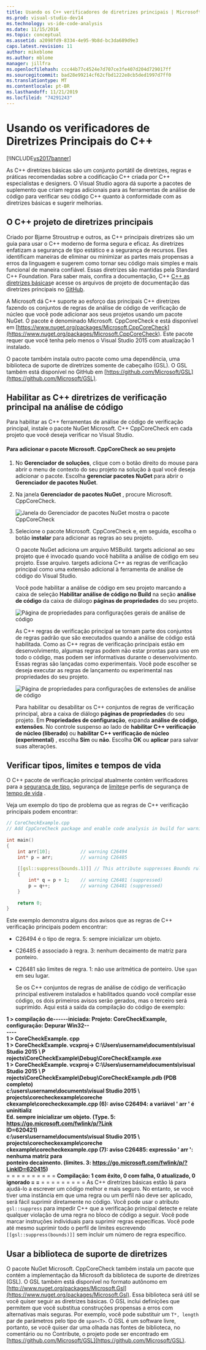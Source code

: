 ```yaml
---
title: Usando os C++ verificadores de diretrizes principais | Microsoft Docs
ms.prod: visual-studio-dev14
ms.technology: vs-ide-code-analysis
ms.date: 11/15/2016
ms.topic: conceptual
ms.assetid: a2098fd9-8334-4e95-9b8d-bc3da689d9e3
caps.latest.revision: 11
author: mikeblome
ms.author: mblome
manager: jillfra
ms.openlocfilehash: ccc44b77c4524e7d707ce3fe407d204d729017ff
ms.sourcegitcommit: bad28e99214cf62cfbd1222e8cb5ded1997d7ff0
ms.translationtype: MT
ms.contentlocale: pt-BR
ms.lasthandoff: 11/21/2019
ms.locfileid: "74291243"
---
```

# <a name="using-the-c-core-guidelines-checkers"></a>Usando os verificadores de Diretrizes Principais do C++
[!INCLUDE[vs2017banner](../includes/vs2017banner.md)]

As C++ diretrizes básicas são um conjunto portátil de diretrizes, regras e práticas recomendadas sobre a codificação C++ criada por C++ especialistas e designers.  O Visual Studio agora dá suporte a pacotes de suplemento que criam regras adicionais para as ferramentas de análise de código para verificar seu código C++ quanto à conformidade com as diretrizes básicas e sugerir melhorias.  
  
## <a name="the-c-core-guidelines-project"></a>O C++ projeto de diretrizes principais  
 Criado por Bjarne Stroustrup e outros, as C++ principais diretrizes são um guia para usar o C++ moderno de forma segura e eficaz. As diretrizes enfatizam a segurança de tipo estático e a segurança de recursos. Eles identificam maneiras de eliminar ou minimizar as partes mais propensas a erros da linguagem e sugerem como tornar seu código mais simples e mais funcional de maneira confiável. Essas diretrizes são mantidas pela Standard C++ Foundation. Para saber mais, confira a documentação, C++ [ C++ as diretrizes básicas](http://isocpp.github.io/CppCoreGuidelines/CppCoreGuidelines)e acesse os arquivos de projeto de documentação das diretrizes principais no [GitHub](https://github.com/isocpp/CppCoreGuidelines).  
  
 A Microsoft dá C++ suporte ao esforço das principais C++ diretrizes fazendo os conjuntos de regras de análise de código de verificação de núcleo que você pode adicionar aos seus projetos usando um pacote NuGet. O pacote é denominado Microsoft. CppCoreCheck e está disponível em [https://www.nuget.org/packages/Microsoft.CppCoreCheck](https://www.nuget.org/packages/Microsoft.CppCoreCheck). Este pacote requer que você tenha pelo menos o Visual Studio 2015 com atualização 1 instalado.  
  
 O pacote também instala outro pacote como uma dependência, uma biblioteca de suporte de diretrizes somente de cabeçalho (GSL). O GSL também está disponível no GitHub em [https://github.com/Microsoft/GSL](https://github.com/Microsoft/GSL).  
  
## <a name="enable-the-c-core-check-guidelines-in-code-analysis"></a>Habilitar as C++ diretrizes de verificação principal na análise de código  
 Para habilitar as C++ ferramentas de análise de código de verificação principal, instale o pacote NuGet Microsoft. C++ CppCoreCheck em cada projeto que você deseja verificar no Visual Studio.  
  
#### <a name="to-add-the-microsoftcppcorecheck-package-to-your-project"></a>Para adicionar o pacote Microsoft. CppCoreCheck ao seu projeto  
  
1. No **Gerenciador de soluções**, clique com o botão direito do mouse para abrir o menu de contexto do seu projeto na solução à qual você deseja adicionar o pacote. Escolha **gerenciar pacotes NuGet** para abrir o **Gerenciador de pacotes NuGet**.  
  
2. Na janela **Gerenciador de pacotes NuGet** , procure Microsoft. CppCoreCheck.  
  
    ![Janela do Gerenciador de pacotes NuGet mostra o pacote CppCoreCheck](../code-quality/media/cppcorecheck-nuget-window.PNG "CPPCoreCheck_Nuget_Window")  
  
3. Selecione o pacote Microsoft. CppCoreCheck e, em seguida, escolha o botão **instalar** para adicionar as regras ao seu projeto.  
  
   O pacote NuGet adiciona um arquivo MSBuild. targets adicional ao seu projeto que é invocado quando você habilita a análise de código em seu projeto. Esse arquivo. targets adiciona C++ as regras de verificação principal como uma extensão adicional à ferramenta de análise de código do Visual Studio.  
  
   Você pode habilitar a análise de código em seu projeto marcando a caixa de seleção **Habilitar análise de código no Build** na seção **análise de código** da caixa de diálogo **páginas de propriedades** do seu projeto.  
  
   ![Página de propriedades para configurações gerais de análise de código](../code-quality/media/cppcorecheck-codeanalysis-general.png "CPPCoreCheck_CodeAnalysis_General")  
  
   As C++ regras de verificação principal se tornam parte dos conjuntos de regras padrão que são executados quando a análise de código está habilitada. Como as C++ regras de verificação principais estão em desenvolvimento, algumas regras podem não estar prontas para uso em todo o código, mas podem ser informativas durante o desenvolvimento. Essas regras são lançadas como experimentais. Você pode escolher se deseja executar as regras de lançamento ou experimental nas propriedades do seu projeto.  
  
   ![Página de propriedades para configurações de extensões de análise de código](../code-quality/media/cppcorecheck-codeanalysis-extensions.png "CPPCoreCheck_CodeAnalysis_Extensions")  
  
   Para habilitar ou desabilitar os C++ conjuntos de regras de verificação principal, abra a caixa de diálogo **páginas de propriedades** do seu projeto. Em **Propriedades de configuração**, expanda **análise de código**, **extensões**. No controle suspenso ao lado de **habilitar C++ verificação de núcleo (liberado)** ou **habilitar C++ verificação de núcleo (experimental)** , escolha **Sim** ou **não**. Escolha **OK** ou **aplicar** para salvar suas alterações.  
  
## <a name="check-types-bounds-and-lifetimes"></a>Verificar tipos, limites e tempos de vida  
 O C++ pacote de verificação principal atualmente contém verificadores para a [segurança de tipo](http://isocpp.github.io/CppCoreGuidelines/CppCoreGuidelines#SS-type), segurança de [limites](http://isocpp.github.io/CppCoreGuidelines/CppCoreGuidelines#SS-bounds)e perfis de segurança de [tempo de vida](http://isocpp.github.io/CppCoreGuidelines/CppCoreGuidelines#SS-lifetime) .  
  
 Veja um exemplo do tipo de problema que as regras de C++ verificação principais podem encontrar:  
  
```cpp  
// CoreCheckExample.cpp  
// Add CppCoreCheck package and enable code analysis in build for warnings.  
  
int main()  
{  
    int arr[10];           // warning C26494  
    int* p = arr;          // warning C26485  
  
    [[gsl::suppress(bounds.1)]] // This attribute suppresses Bounds rule #1  
    {  
        int* q = p + 1;    // warning C26481 (suppressed)  
        p = q++;           // warning C26481 (suppressed)  
    }  
  
    return 0;  
}  
```  
  
 Este exemplo demonstra alguns dos avisos que as regras de C++ verificação principais podem encontrar:  
  
- C26494 é o tipo de regra. 5: sempre inicializar um objeto.  
  
- C26485 é associado à regra. 3: nenhum decaimento de matriz para ponteiro.  
  
- C26481 são limites de regra. 1: não use aritmética de ponteiro. Use `span` em seu lugar.  
  
  Se os C++ conjuntos de regras de análise de código de verificação principal estiverem instalados e habilitados quando você compilar esse código, os dois primeiros avisos serão gerados, mas o terceiro será suprimido. Aqui está a saída da compilação do código de exemplo:  
  
**1 > compilação de------iniciada: Projeto: CoreCheckExample, configuração: Depurar Win32--**  
**----**  
**1 > CoreCheckExample. cpp**  
**1 > CoreCheckExample. vcxproj-> C:\Users\username\documents\visual Studio 2015 \ P**  
**rojects\CoreCheckExample\Debug\CoreCheckExample.exe**  
**1 > CoreCheckExample. vcxproj-> C:\Users\username\documents\visual Studio 2015 \ P**  
**rojects\CoreCheckExample\Debug\CoreCheckExample.pdb (PDB completo)**  
**c:\users\username\documents\visual Studio 2015 \ projects\corecheckexample\coreche**  
**ckexample\corecheckexample.cpp (6): aviso C26494: a variável ' arr ' é uninitializ**  
**Ed. sempre inicializar um objeto. (Type. 5: https://go.microsoft.com/fwlink/p/?Link**  
**ID=620421)**  
**c:\users\username\documents\visual Studio 2015 \ projects\corecheckexample\coreche**  
**ckexample\corecheckexample.cpp (7): aviso C26485: expressão ' arr ': nenhuma matriz para**  
**ponteiro decaimento. (limites. 3: https://go.microsoft.com/fwlink/p/?LinkID=620415)**  
= = = = = = = = = = **Compilação: 1 com êxito, 0 com falha, 0 atualizado, 0 ignorado = =** = = = = = = = = = As C++ diretrizes básicas estão lá para ajudá-lo a escrever um código melhor e mais seguro. No entanto, se você tiver uma instância em que uma regra ou um perfil não deve ser aplicado, será fácil suprimir diretamente no código. Você pode usar o atributo `gsl::suppress` para impedir C++ que a verificação principal detecte e relate qualquer violação de uma regra no bloco de código a seguir. Você pode marcar instruções individuais para suprimir regras específicas. Você pode até mesmo suprimir todo o perfil de limites escrevendo `[[gsl::suppress(bounds)]]` sem incluir um número de regra específico.  
  
## <a name="use-the-guideline-support-library"></a>Usar a biblioteca de suporte de diretrizes  
 O pacote NuGet Microsoft. CppCoreCheck também instala um pacote que contém a implementação da Microsoft da biblioteca de suporte de diretrizes (GSL). O GSL também está disponível no formato autônomo em [http://www.nuget.org/packages/Microsoft.Gsl](https://www.nuget.org/packages/Microsoft.Gsl). Essa biblioteca será útil se você quiser seguir as diretrizes básicas. O GSL inclui definições que permitem que você substitua construções propensas a erros com alternativas mais seguras. Por exemplo, você pode substituir um `T*, length` par de parâmetros pelo tipo de `span<T>`. O GSL é um software livre, portanto, se você quiser dar uma olhada nas fontes de biblioteca, no comentário ou no Contribute, o projeto pode ser encontrado em [https://github.com/Microsoft/GSL](https://github.com/Microsoft/GSL).
